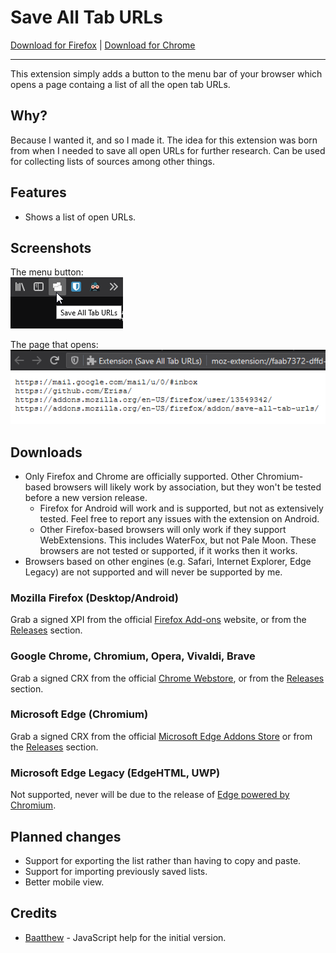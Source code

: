 # Save All Tab URLs

[Download for Firefox](https://addons.mozilla.org/firefox/addon/save-all-tab-urls/) | [Download for Chrome](https://chrome.google.com/webstore/detail/save-all-tab-urls/bgjfbcjoaghcfdhnnnnaofkjbnelkkcm)

<hr>

This extension simply adds a button to the menu bar of your browser which opens a page containg a list of all the open tab URLs.

## Why?
Because I wanted it, and so I made it. The idea for this extension was born from when I needed to save all open URLs for further research. Can be used for collecting lists of sources among other things.

## Features
- Shows a list of open URLs.

## Screenshots
The menu button:  
![An example screenshot of a cursor places over a button laballed "Save All Tab URLs"](.github-resources/menu_button.png)

The page that opens:  
![An example screenshot of a webpage containing multiple URLs.](.github-resources/open_page.png)

## Downloads

- Only Firefox and Chrome are officially supported. Other Chromium-based browsers will likely work by association, but they won't be tested before a new version release.  
  - Firefox for Android will work and is supported, but not as extensively tested. Feel free to report any issues with the extension on Android.
  - Other Firefox-based browsers will only work if they support WebExtensions. This includes WaterFox, but not Pale Moon. These browsers are not tested or supported, if it works then it works.
- Browsers based on other engines (e.g. Safari, Internet Explorer, Edge Legacy) are not supported and will never be supported by me.  

### Mozilla Firefox (Desktop/Android)
Grab a signed XPI from the official [Firefox Add-ons](https://addons.mozilla.org/firefox/addon/save-all-tab-urls/) website, or from the [Releases](https://github.com/Erisa/save-all-tab-urls/releases) section.

### Google Chrome, Chromium, Opera, Vivaldi, Brave
Grab a signed CRX from the official [Chrome Webstore](https://chrome.google.com/webstore/detail/save-all-tab-urls/bgjfbcjoaghcfdhnnnnaofkjbnelkkcm), or from the [Releases](https://github.com/Erisa/save-all-tab-urls/releases) section.

### Microsoft Edge (Chromium)
Grab a signed CRX from the official [Microsoft Edge Addons Store](https://microsoftedge.microsoft.com/addons/detail/djbejkhoeddlhcimemncgmmfbdkifkim) or from the [Releases](https://github.com/Erisa/save-all-tab-urls/releases) section.

### Microsoft Edge Legacy (EdgeHTML, UWP)
Not supported, never will be due to the release of [Edge powered by Chromium](https://microsoft.com/edge).

## Planned changes
- Support for exporting the list rather than having to copy and paste.
- Support for importing previously saved lists.
- Better mobile view.

## Credits
- [Baatthew](https://addons.mozilla.org/en-US/firefox/user/13453468/) - JavaScript help for the initial version.
